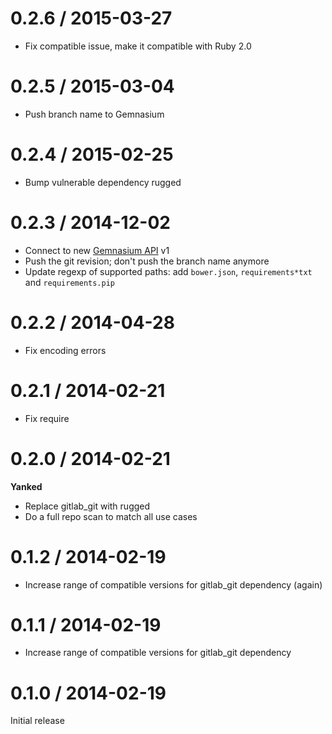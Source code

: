 # 0.2.6 / 2015-03-27

* Fix compatible issue, make it compatible with Ruby 2.0

# 0.2.5 / 2015-03-04

* Push branch name to Gemnasium

# 0.2.4 / 2015-02-25

* Bump vulnerable dependency rugged

# 0.2.3 / 2014-12-02

* Connect to new [Gemnasium API](https://api.gemnasium.com) v1
* Push the git revision; don't push the branch name anymore
* Update regexp of supported paths: add `bower.json`, `requirements*txt` and `requirements.pip`

# 0.2.2 / 2014-04-28

* Fix encoding errors

# 0.2.1 / 2014-02-21

* Fix require

# 0.2.0 / 2014-02-21

**Yanked**

* Replace gitlab_git with rugged
* Do a full repo scan to match all use cases

# 0.1.2 / 2014-02-19

* Increase range of compatible versions for gitlab_git dependency (again)

# 0.1.1 / 2014-02-19

* Increase range of compatible versions for gitlab_git dependency

# 0.1.0 / 2014-02-19

Initial release
